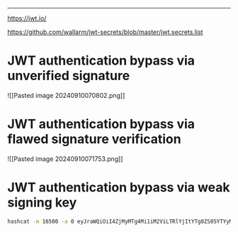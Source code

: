 ___

https://jwt.io/

https://github.com/wallarm/jwt-secrets/blob/master/jwt.secrets.list
# JWT authentication bypass via unverified signature

![[Pasted image 20240910070802.png]]

# JWT authentication bypass via flawed signature verification

![[Pasted image 20240910071753.png]]

# JWT authentication bypass via weak signing key


```bash
hashcat -m 16500 -a 0 eyJraWQiOiI4ZjMyMTg4Mi1iM2ViLTRlYjItYTg0ZS05YTYyMGMzOTc5MjAiLCJhbGciOiJIUzI1NiJ9.eyJpc3MiOiJwb3J0c3dpZ2dlciIsImV4cCI6MTcyNTk4NDIwNSwic3ViIjoid2llbmVyIn0.r2jYw6UNai3aiU23kDltRmrTu_Epoysi-xv4Su7HnBM /usr/share/wordlists/rockyou.txt
```